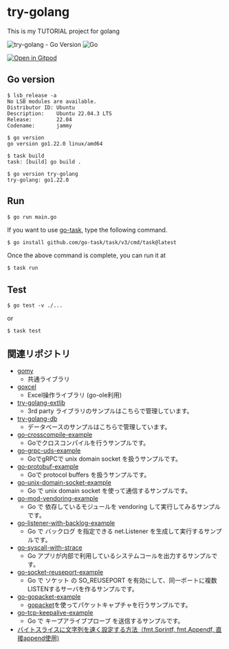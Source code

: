 
# try-golang

This is my TUTORIAL project for golang

![try-golang - Go Version](https://img.shields.io/badge/go-1.22-blue.svg)
![Go](https://github.com/devlights/try-golang/workflows/Go/badge.svg?branch=master)

[![Open in Gitpod](https://gitpod.io/button/open-in-gitpod.svg)](https://gitpod.io/#https://github.com/devlights/try-golang)

## Go version

```shell script
$ lsb_release -a
No LSB modules are available.
Distributor ID: Ubuntu
Description:    Ubuntu 22.04.3 LTS
Release:        22.04
Codename:       jammy

$ go version
go version go1.22.0 linux/amd64

$ task build
task: [build] go build .

$ go version try-golang
try-golang: go1.22.0
```

## Run

```shell script
$ go run main.go
```

If you want to use [go-task](https://github.com/go-task/task), type the following command.

```sh
$ go install github.com/go-task/task/v3/cmd/task@latest
```

Once the above command is complete, you can run it at

```sh
$ task run
```

## Test

```shell script
$ go test -v ./...
```

or

```shell script
$ task test
```

## 関連リポジトリ

- [gomy](https://github.com/devlights/gomy)
  - 共通ライブラリ
- [goxcel](https://github.com/devlights/goxcel)
  - Excel操作ライブラリ (go-ole利用)
- [try-golang-extlib](https://github.com/devlights/try-golang-extlib)
  - 3rd party ライブラリのサンプルはこちらで管理しています。
- [try-golang-db](https://github.com/devlights/try-golang-db)
  - データベースのサンプルはこちらで管理しています。
- [go-crosscompile-example](https://github.com/devlights/go-crosscompile-example)
  - Goでクロスコンパイルを行うサンプルです。
- [go-grpc-uds-example](https://github.com/devlights/go-grpc-uds-example)
  - GoでgRPCで unix domain socket を扱うサンプルです。
- [go-protobuf-example](https://github.com/devlights/go-protobuf-example)
  - Goで protocol buffers を扱うサンプルです。
- [go-unix-domain-socket-example](https://github.com/devlights/go-unix-domain-socket-example)
  - Go で unix domain socket を使って通信するサンプルです。
- [go-mod-vendoring-example](https://github.com/devlights/go-mod-vendoring-example)
  - Go で 依存しているモジュールを vendoring して実行してみるサンプルです。
- [go-listener-with-backlog-example](https://github.com/devlights/go-listener-with-backlog-example)
  - Go で バックログ を指定できる net.Listener を生成して実行するサンプルです。
- [go-syscall-with-strace](https://github.com/devlights/go-syscall-with-strace)
  - Go アプリが内部で利用しているシステムコールを出力するサンプルです。
- [go-socket-reuseport-example](https://github.com/devlights/go-socket-reuseport-example)
  - Go で ソケット の SO_REUSEPORT を有効にして、同一ポートに複数LISTENするサーバを作るサンプルです。
- [go-gopacket-example](https://github.com/devlights/go-gopacket-example)
  - [gopacket](https://github.com/google/gopacket)を使ってパケットキャプチャを行うサンプルです。
- [go-tcp-keepalive-example](https://github.com/devlights/go-tcp-keepalive-example)
  - Go で キープアライブプローブ を送信するサンプルです。
- [バイトスライスに文字列を速く設定する方法（fmt.Sprintf, fmt.Appendf, 直接append使用)](https://gist.github.com/devlights/ffd22f78297a563c9bebcb9a9baa7f5f)
